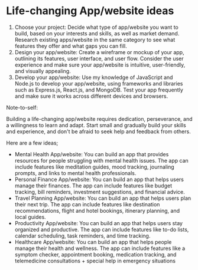 # Life-changing App/website ideas

1. Choose your project: Decide what type of app/website you want to build, based on your interests and skills, as well as market demand. Research existing apps/website in the same category to see what features they offer and what gaps you can fill.
2. Design your app/website: Create a wireframe or mockup of your app, outlining its features, user interface, and user flow. Consider the user experience and make sure your app/website is intuitive, user-friendly, and visually appealing.
3. Develop your app/website: Use my knowledge of JavaScript and Node.js to develop your app/website, using frameworks and libraries such as Express.js, React.js, and MongoDB. Test your app frequently and make sure it works across different devices and browsers.

Note-to-self:

Building a life-changing app/website requires dedication, perseverance, and a willingness to learn and adapt. Start small and gradually build your skills and experience, and don't be afraid to seek help and feedback from others.

Here are a few ideas;

- Mental Health App/website: You can build an app that provides resources for people struggling with mental health issues. The app can include features like meditation guides, mood tracking, journaling prompts, and links to mental health professionals.
- Personal Finance App/website: You can build an app that helps users manage their finances. The app can include features like budget tracking, bill reminders, investment suggestions, and financial advice.
- Travel Planning App/website: You can build an app that helps users plan their next trip. The app can include features like destination recommendations, flight and hotel bookings, itinerary planning, and local guides.
- Productivity App/website: You can build an app that helps users stay organized and productive. The app can include features like to-do lists, calendar scheduling, task reminders, and time tracking.
- Healthcare App/website: You can build an app that helps people manage their health and wellness. The app can include features like a symptom checker, appointment booking, medication tracking, and telemedicine consultations + special help in emergency situations
